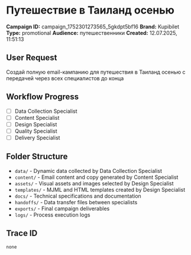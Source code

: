 # Путешествие в Таиланд осенью

**Campaign ID:** campaign_1752301273565_5gkdpt5bf16
**Brand:** Kupibilet
**Type:** promotional
**Audience:** путешественники
**Created:** 12.07.2025, 11:51:13

## User Request
Создай полную email-кампанию для путешествия в Таиланд осенью с передачей через всех специалистов до конца

## Workflow Progress
- [ ] Data Collection Specialist
- [ ] Content Specialist  
- [ ] Design Specialist
- [ ] Quality Specialist
- [ ] Delivery Specialist

## Folder Structure

- `data/` - Dynamic data collected by Data Collection Specialist
- `content/` - Email content and copy generated by Content Specialist
- `assets/` - Visual assets and images selected by Design Specialist
- `templates/` - MJML and HTML templates created by Design Specialist
- `docs/` - Technical specifications and documentation
- `handoffs/` - Data transfer files between specialists
- `exports/` - Final campaign deliverables
- `logs/` - Process execution logs

## Trace ID
`none`

